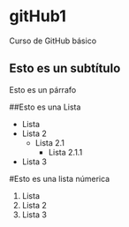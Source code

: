 # gitHub1
Curso de GitHub básico

## Esto es un subtítulo
Esto es un párrafo

##Esto es una Lista
- Lista
- Lista 2
   - Lista 2.1
      - Lista 2.1.1
- Lista 3

#Esto es una lista númerica
1. Lista
1. Lista 2
2. Lista 3
